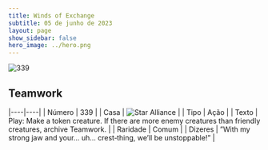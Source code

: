 ```yaml
---
title: Winds of Exchange
subtitle: 05 de junho de 2023
layout: page
show_sidebar: false
hero_image: ../hero.png
---
```


![339](https://mastervault-storage-prod.s3.amazonaws.com/media/card_front/en/600_339_deb2a7b30da7_en.png)


## Teamwork

|----|----|
| Número | 339 |
| Casa | ![Star Alliance](https://archonarcana.com/images/thumb/7/7d/Star_Alliance.png/22px-Star_Alliance.png "Aliança Estelar") |
| Tipo | Ação |
| Texto | Play: Make a token creature. If there are more enemy creatures than friendly creatures, archive Teamwork.  |
| Raridade | Comum |
| Dizeres | ”With my strong jaw and your... uh... crest‑thing, we’ll be unstoppable!” |
